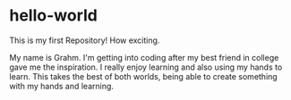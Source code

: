 # hello-world
This is my first Repository! How exciting.

My name is Grahm. I'm getting into coding after my best friend in college gave me the inspiration.
I really enjoy learning and also using my hands to learn.
This takes the best of both worlds, being able to create something with my hands and learning.
